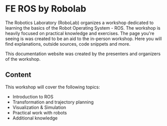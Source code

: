 # FE ROS by Robolab

The Robotics Laboratory (RoboLab) organizes a workshop dedicated to learning the basics of the Robot Operating System - ROS. The workshop is heavily focused on practical knowledge and exercises. The page you're seeing is was created to be an aid to the in-person workshop. Here you will find explanations, outside sources, code snippets and more.

This documentation website was created by the presenters and organizers of the workshop.

## Content

This workshop will cover the following topics:

* Introduction to ROS
* Transformation and trajectory planning
* Visualization & Simulation
* Practical work with robots
* Additional knowledge
